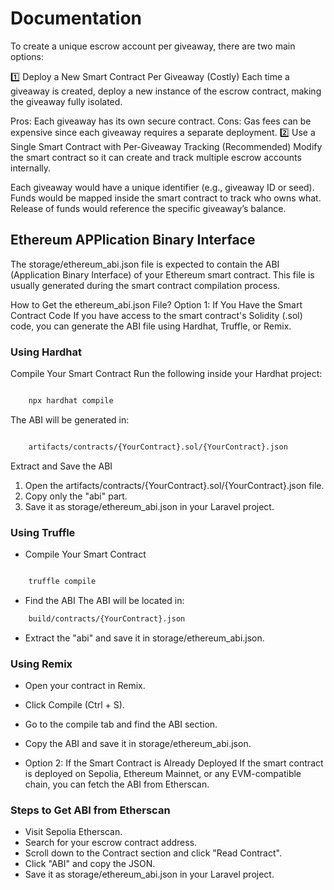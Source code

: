 # Documentation

To create a unique escrow account per giveaway, there are two main options:

1️⃣ Deploy a New Smart Contract Per Giveaway (Costly)
Each time a giveaway is created, deploy a new instance of the escrow contract, making the giveaway fully isolated.

Pros: Each giveaway has its own secure contract.
Cons: Gas fees can be expensive since each giveaway requires a separate deployment.
2️⃣ Use a Single Smart Contract with Per-Giveaway Tracking (Recommended)
Modify the smart contract so it can create and track multiple escrow accounts internally.

Each giveaway would have a unique identifier (e.g., giveaway ID or seed).
Funds would be mapped inside the smart contract to track who owns what.
Release of funds would reference the specific giveaway’s balance.

## Ethereum APPlication Binary Interface

The storage/ethereum_abi.json file is expected to contain the ABI (Application Binary Interface) of your Ethereum smart contract. This file is usually generated during the smart contract compilation process.

How to Get the ethereum_abi.json File?
Option 1: If You Have the Smart Contract Code
If you have access to the smart contract's Solidity (.sol) code, you can generate the ABI file using Hardhat, Truffle, or Remix.

### Using Hardhat

Compile Your Smart Contract
Run the following inside your Hardhat project:

``` sh

    npx hardhat compile

```

The ABI will be generated in:

``` bash

    artifacts/contracts/{YourContract}.sol/{YourContract}.json

```

Extract and Save the ABI

1. Open the artifacts/contracts/{YourContract}.sol/{YourContract}.json file.
2. Copy only the "abi" part.
3. Save it as storage/ethereum_abi.json in your Laravel project.

### Using Truffle

- Compile Your Smart Contract

``` sh

    truffle compile

```

- Find the ABI
The ABI will be located in:

``` bash
    build/contracts/{YourContract}.json
```

- Extract the "abi" and save it in storage/ethereum_abi.json.

### Using Remix

- Open your contract in Remix.
- Click Compile (Ctrl + S).
- Go to the compile tab and find the ABI section.
- Copy the ABI and save it in storage/ethereum_abi.json.

- Option 2: If the Smart Contract is Already Deployed
    If the smart contract is deployed on Sepolia, Ethereum Mainnet, or any EVM-compatible chain, you can fetch the ABI from Etherscan.

### Steps to Get ABI from Etherscan

- Visit Sepolia Etherscan.
- Search for your escrow contract address.
- Scroll down to the Contract section and click "Read Contract".
- Click "ABI" and copy the JSON.
- Save it as storage/ethereum_abi.json in your Laravel project.
